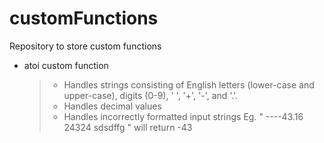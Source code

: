 # customFunctions
Repository to store custom functions

- atoi custom function
  > - Handles strings consisting of English letters (lower-case and upper-case), digits (0-9), ' ', '+', '-', and '.'.
  > - Handles decimal values
  > - Handles incorrectly formatted input strings Eg. "     ----43.16 24324 sdsdffg  " will return -43
